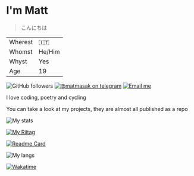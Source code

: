 # I'm Matt
> こんにちは

|||
|---|---|
|Wherest|:it:|
|Whomst|He/Him|
|Whyst|Yes|
|Age|19|

<img alt="GitHub followers" src="https://img.shields.io/github/followers/MatMasIt?style=social">&nbsp;<a href="https://t.me/matmasak"><img src="https://img.shields.io/badge/@matmasak-Telegram-blue.svg" alt="@matmasak on telegram"></a>&nbsp;<a href="mailto:mattia.mascarello@outlook.it"><img src="https://img.shields.io/badge/mattia.mascarello@outlook.it-Email-red.svg" alt="Email me"></a>

I love coding, poetry and cycling

You can take a look at my projects, they are almost all published as a repo

![My stats](https://github-readme-stats.vercel.app/api?username=MatMasIt&show_icons=true&theme=dark)

[![My Riitag](https://tag.rc24.xyz/583023278499561474/tag.png)](https://tag.rc24.xyz/583023278499561474)

[![Readme Card](https://github-readme-stats.vercel.app/api/pin/?username=MatMasIt&repo=Alembic&theme=dark)](https://github.com/MatMasIt/Alembic)

![My langs](https://github-readme-stats.vercel.app/api/top-langs/?username=MatMasIt&layout=compact&hide=html,css,scss,less&theme=dark)

[![Wakatime](https://github-readme-stats.vercel.app/api/wakatime?username=MatMasIt)](https://wakatime.com/@MatMasIt)
